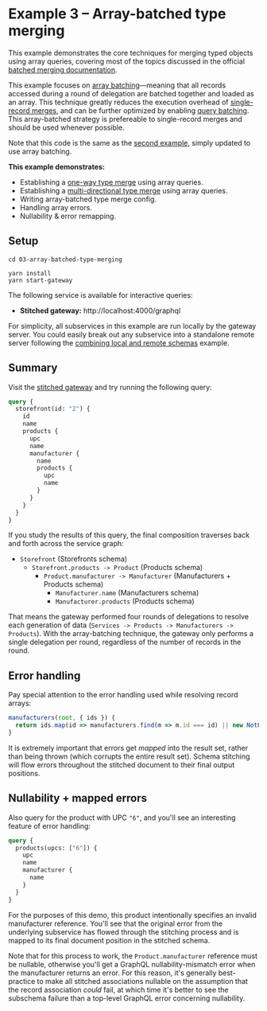 # Example 3 – Array-batched type merging

This example demonstrates the core techniques for merging typed objects using array queries, covering most of the topics discussed in the official [batched merging documentation](https://www.graphql-tools.com/docs/stitch-type-merging#batching).

This example focuses on [array batching](https://github.com/gmac/schema-stitching-demos/wiki/Batching-Arrays-and-Queries#what-is-array-batching)&mdash;meaning that all records accessed during a round of delegation are batched together and loaded as an array. This technique greatly reduces the execution overhead of [single-record merges](../02-single-record-type-merging), and can be further optimized by enabling [query batching](https://github.com/gmac/schema-stitching-demos/wiki/Batching-Arrays-and-Queries#what-is-query-batching). This array-batched strategy is prefereable to single-record merges and should be used whenever possible.

Note that this code is the same as the [second example](../02-single-record-type-merging), simply updated to use array batching.

**This example demonstrates:**

- Establishing a [one-way type merge](https://www.graphql-tools.com/docs/stitch-type-merging#unidirectional-merges) using array queries.
- Establishing a [multi-directional type merge](https://www.graphql-tools.com/docs/stitch-type-merging#basic-example) using array queries.
- Writing array-batched type merge config.
- Handling array errors.
- Nullability & error remapping.

## Setup

```shell
cd 03-array-batched-type-merging

yarn install
yarn start-gateway
```

The following service is available for interactive queries:

- **Stitched gateway:** http://localhost:4000/graphql

For simplicity, all subservices in this example are run locally by the gateway server. You could easily break out any subservice into a standalone remote server following the [combining local and remote schemas](../01-combining-local-and-remote-schemas) example.

## Summary

Visit the [stitched gateway](http://localhost:4000/graphql) and try running the following query:

```graphql
query {
  storefront(id: "2") {
    id
    name
    products {
      upc
      name
      manufacturer {
        name
        products {
          upc
          name
        }
      }
    }
  }
}
```

If you study the results of this query, the final composition traverses back and forth across the service graph:

- `Storefront` (Storefronts schema)
  - `Storefront.products -> Product` (Products schema)
    - `Product.manufacturer -> Manufacturer` (Manufacturers + Products schema)
      - `Manufacturer.name` (Manufacturers schema)
      - `Manufacturer.products` (Products schema)

That means the gateway performed four rounds of delegations to resolve each generation of data (`Services -> Products -> Manufacturers -> Products`). With the array-batching technique, the gateway only performs a single delegation per round, regardless of the number of records in the round.

## Error handling

Pay special attention to the error handling used while resolving record arrays:

```js
manufacturers(root, { ids }) {
  return ids.map(id => manufacturers.find(m => m.id === id) || new NotFoundError());
}
```

It is extremely important that errors get _mapped_ into the result set, rather than being thrown (which corrupts the entire result set). Schema stitching will flow errors throughout the stitched document to their final output positions.

## Nullability + mapped errors

Also query for the product with UPC `"6"`, and you'll see an interesting feature of error handling:

```graphql
query {
  products(upcs: ["6"]) {
    upc
    name
    manufacturer {
      name
    }
  }
}
```

For the purposes of this demo, this product intentionally specifies an invalid manufacturer reference. You'll see that the original error from the underlying subservice has flowed through the stitching process and is mapped to its final document position in the stitched schema.

Note that for this process to work, the `Product.manufacturer` reference must be nullable, otherwise you'll get a GraphQL nullability-mismatch error when the manufacturer returns an error. For this reason, it's generally best-practice to make all stitched associations nullable on the assumption that the record association _could_ fail, at which time it's better to see the subschema failure than a top-level GraphQL error concerning nullability.
